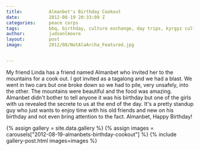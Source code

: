 ```yaml
---
title:			Almanbet's Birthday Cookout
date:			2012-08-19 20:33:09 Z
categories:		peace corps
tags:			bbq, birthday, culture exchange, day trips, kyrgyz culture, kyrgyzstan, mountains, nature
author:			judsonlmoore
layout:			post
image:			2012/08/NotAlaArcha_Featured.jpg


---
```


My friend Linda has a friend named Almanbet who invited her to the mountains for a cook out. I got invited as a tagalong and we had a blast. We went in two cars but one broke down so we had to pile, very unsafely, into the other. The mountains were beautiful and the food was amazing. Almanbet didn't bother to tell anyone it was his birthday but one of the girls with us revealed the secrete to us at the end of the day. It's a pretty standup guy who just wants to enjoy time with his old friends and new on his birthday and not even bring attention to the fact. Almanbet, Happy Birthday!

{% assign gallery = site.data.gallery %}
{% assign images = carousels["2012-08-19-almanbets-birthday-cookout"] %}
{% include gallery-post.html images=images %}